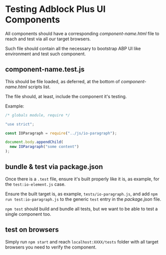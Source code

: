 # Testing Adblock Plus UI Components

All components should have a corresponding
_component-name.html_ file to reach and test
via all our target browsers.

Such file should contain all the necessary to
bootstrap ABP UI like environment and test such component.


## component-name.test.js

This should be file loaded, as deferred, at the bottom
of _component-name.html_ scripts list.

The file should, at least, include the component it's testing.

Example:

```js
/* globals module, require */

"use strict";

const IOParagraph = require("../js/io-paragraph");

document.body.appendChild(
  new IOParagraph("some content")
);
```


## bundle & test via package.json

Once there is a `.test` file, ensure it's built properly
like it is, as example, for the `test:io-element.js` case.

Ensure the built target is, as example, `tests/io-paragraph.js`,
and add `npm run test:io-paragraph.js` to the generic
`test` entry in the _package.json_ file.

`npm test` should build and bundle all tests, but we want
to be able to test a single component too.


## test on browsers
Simply run `npm start` and reach `localhost:XXXX/tests` folder
with all target browsers you need to verify the component.
